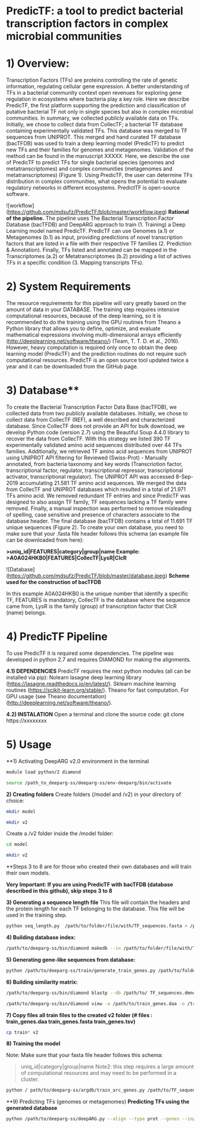 # PredicTF: a tool to predict bacterial transcription factors in complex microbial communities

# 1) Overview:
Transcription Factors (TFs) are proteins controlling the rate of genetic information, regulating cellular gene expression. A better understanding of TFs in a bacterial community context open revenues for exploring gene regulation in ecosystems where bacteria play a key role. Here we describe PredicTF, the first platform supporting the prediction and classification of putative bacterial TF not only in single species but also in complex microbial communities. In summary, we collected publicly available data on TFs. Initially, we chose to collect data from CollecTF; a bacterial TF database containing experimentally validated TFs. This database was merged to TF sequences from UNIPROT. This merged and hand curated TF database (bacTFDB) was used to train a deep learning model (PredicTF) to predict new TFs and their families for genomes and metagenomes. Validation of the method can be found in the manuscript XXXXX. Here, we describe the use of PredicTF to predict TFs for single bacterial species (genomes and metatranscriptomes) and complex communities (metagenomes and metatranscriptomes) (Figure 1). Using PredicTF, the user can determine TFs distribution in complex communities, what opens the potential to evaluate regulatory networks in different ecosystems. PredictTF is open-source software.

![workflow] (https://github.com/mdsufz/PredicTF/blob/master/workflow.jpeg)
**Rational of the pipeline.**
The pipeline uses The Bacterial Transcription Factor Database (bacTFDB) and DeepARG approach to train (1. Training) a Deep Learning model named PredicTF.  PredicTF can use Genomes (a.1) or Metagenomes (b.1) as input, providing predictions of novel transcription factors that are listed in a file with their respective TF families (2. Prediction & Annotation). Finally, TFs listed and annotated can be mapped in the Transcriptomes (a.2) or Metatranscriptomes (b.2) providing a list of actives TFs in a specific condition (3. Mapping transcripts TFs). 

# 2)	System Requirements
The resource requirements for this pipeline will vary greatly based on the amount of data in your DATABASE. The training step requires intensive computational resources, because of the deep learning, so it is recommended to do the training using the GPU routines from Theano a Python library that allows you to define, optimize, and evaluate mathematical expressions involving multi-dimensional arrays efficiently (http://deeplearning.net/software/theano/) (Team, T. T. D. et al., 2016). However, heavy computation is required only once to obtain the deep learning model (PredicTF) and the prediction routines do not require such computational resources. PredicTF is an open source tool updated twice a year and it can be downloaded from the GitHub page. 

# 3)	Database**
To create the Bacterial Transcription Factor Data Base (bacTFDB), we collected data from two publicly available databases. Initially, we chose to collect data from CollecTF (REF), a well described and characterized database. Since CollecTF does not provide an API for bulk download, we develop Python code (version 2.7) using the Beautiful Soup 4.4.0 library to recover the data from CollecTF. With this strategy we listed 390 TF experimentally validated amino acid sequences distributed over 44 TFs families. Additionally, we retrieved TF amino acid sequences from UNIPROT using UNIPROT API filtering for Reviewed (Swiss-Prot) - Manually annotated, from bacteria taxonomy and key words (Transcriotion factor, transcriptional factor, regulator, transcriptional repressor, transcriptional activator, transcriptional regulator). The UNIPROT API was accessed 8-Sep-2019 accumulating 21.581 TF amino acid sequences. We merged the data from CollecTF and UNIPROT databases which resulted in a total of 21.971 TFs amino acid. We removed redundant TF entries and since PredicTF was designed to also assign TF family, TF sequences lacking a TF family were removed. Finally, a manual inspection was performed to remove misleading of spelling, case sensitive and presence of characters associate to the database header. The final database (bacTFDB) contains a total of 11.691 TF unique sequences (Figure 2). 
To create your own database, you need to make sure that your .fasta file header follows this schema (an example file can be downloaded from here):

**>uniq_id|FEATURES|category|group|name
Example: >A0A024HKB0|FEATURES|CollecTF|LysR|ClcR**

![Database] (https://github.com/mdsufz/PredicTF/blob/master/database.jpeg)
**Scheme used for the construction of bacTFDB**

In this example A0A024HKB0 is the unique number that identify a specific TF, FEATURES is mandatory, CollecTF is the database where the sequence came from, LysR is the family (group) of transcription factor that ClcR (name) belongs. 

# 4)	PredicTF Pipeline
To use PredicTF it is required some dependencies.
The pipeline was developed in python 2.7 and requires DIAMOND for making the alignments.

**4.1) DEPENDENCIES**
PredicTF requires the next python modules (all can be installed via pip):
Nolearn lasagne deep learning library (https://lasagne.readthedocs.io/en/latest/).
Sklearn machine learning routines (https://scikit-learn.org/stable/).
Theano for fast computation. For GPU usage (see Theano documentation) (http://deeplearning.net/software/theano/).

**4.2) INSTALATION**
Open a terminal and clone the source code:
git clone https://xxxxxxxx


# 5) Usage

**1) Activating DeepARG v2.0 environment in the terminal

```bash
module load python/2 diamond

source /path_to_deeparg-ss/deeparg-ss/env-deeparg/bin/activate
```
**2) Creating folders**
Create folders (/model and /v2) in your directory of choice:
```bash
mkdir model 

mkdir v2
```
Create a /v2 folder inside the /model folder:
```bash
cd model

mkdir v2 
```

**Steps 3 to 8 are for those who created their own databases and will train their own models.

**Very Important: 
If you are using PredicTF with bacTFDB (database described in this github), skip steps 3 to 8**

**3) Generating a sequence length file**
This file will contain the headers and the protein length for each TF belonging to the database. This file will be used in the training step.  
```bash
python seq_length.py  /path/to/folder/file/with/TF_sequences.fasta > /path/to/folder/features.protein.length 
```
**4) Building database index:**
```bash
/path/to/deeparg-ss/bin/diamond makedb --in /path/to/folder/file/with/TF_sequences.fasta --db /path/to/folder/TF_sequences
```
**5) Generating gene-like sequences from database:**
```bash
python /path/to/deeparg-ss/train/generate_train_genes.py /path/to/folder/file/with/TF_sequences.fasta /train_genes.fasta train
```
**6) Building similarity matrix:**
```bash
/path/to/deeparg-ss/bin/diamond blastp --db /path/to/ TF_sequences.dmnd --query /path/to/train_genes.fasta --id 30 --evalue 1e-10 --sensitive -k 10000 -a /train_genes

/path/to/deeparg-ss/bin/diamond view -a /path/to/train_genes.daa -o /train_genes.tsv
```
**7) Copy files all train files to the created v2 folder (# files : train_genes.daa  train_genes.fasta  train_genes.tsv)**
```bash
cp train* v2
```
**8) Training the model**

Note: Make sure that your fasta file header follows this schema:
>uniq_id|category|group|name
Note2: this step requires a large amount of computational resources and may need to be performed in a cluster.
```bash
python / path/to/deeparg-ss/argdb/train_arc_genes.py /path/to/TF_sequences/folder /path/to/v2/folder 
```

**9) Predicting TFs (genomes or metagenomes)
**Predicting TFs using the generated database**
```bash
python /path/to/deeparg-ss/deepARG.py --align --type prot --genes --input path/to/target/genomes/genome.fasta --out path/to/results/folder/file2.out --folder #path/to/parent/folder/of/model_and_v2 #where the latter folders were created

